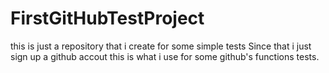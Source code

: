 # FirstGitHubTestProject
this is just a repository that i create for some simple tests
Since that i just sign up a github accout
this is what i use for some github's functions tests.
